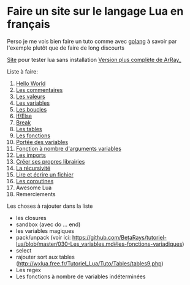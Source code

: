 # Faire un site sur le langage Lua en français

Perso je me vois bien faire un tuto comme avec [golang](https://gobyexample.com/) à savoir par l'exemple plutôt que de faire de long discourts

[Site](http://fengari.io/) pour tester lua sans installation
[Version plus complète de ArRay_](https://github.com/BetaRays/tutoriel-lua/)

Liste à faire:

1. [Hello World](hello_world.md)
2. [Les commentaires](commentaires.md)
3. [Les valeurs](valeurs.md)
4. [Les variables](variables.md)
5. [Les boucles](boucles.md)
6. [If/Else](conditions.md)
7. [Break](break.md)
7. [Les tables](tables.md)
8. [Les fonctions](fonctions.md)
9. [Portée des variables](portee_variables.md)
10. [Fonction à nombre d'arguments variables](variadic.md)
10. [Les imports](imports.md)
10. [Créer ses propres librairies](creer_lib.md)
10. [La récursivité](recursivite.md)
11. [Lire et écrire un fichier](lecture_ecriture.md)
11. [Les coroutines](coroutines.md)
12. Awesome Lua
13. Remerciements

Les choses à rajouter dans la liste
* les closures
* sandbox (avec do … end)
* les variables magiques
* pack/unpack (voir ici: https://github.com/BetaRays/tutoriel-lua/blob/master/030-Les_variables.md#les-fonctions-variadiques)
* select
* rajouter sort aux tables (http://wxlua.free.fr/Tutoriel_Lua/Tuto/Tables/tables9.php)
* Les regex
* Les fonctions à nombre de variables indéterminées